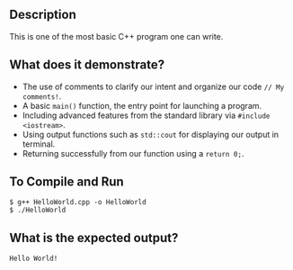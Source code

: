 ## Description

This is one of the most basic C++ program one can write.

## What does it demonstrate?

- The use of comments to clarify our intent and organize our code `// My comments!`.
- A basic `main()` function, the entry point for launching a program.
- Including advanced features from the standard library via `#include <iostream>`.
- Using output functions such as `std::cout` for displaying our output in terminal.
- Returning successfully from our function using a `return 0;`.

## To Compile and Run

```shell
$ g++ HelloWorld.cpp -o HelloWorld
$ ./HelloWorld
```

## What is the expected output?

```shell
Hello World!
```

